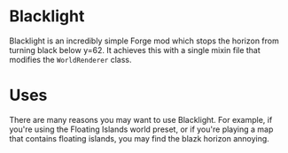 # Blacklight

Blacklight is an incredibly simple Forge mod which stops the horizon from turning black below y=62. It achieves this with a single mixin file that modifies the `WorldRenderer` class.

# Uses

There are many reasons you may want to use Blacklight. For example, if you're using the Floating Islands world preset, or if you're playing a map that contains floating islands, you may find the blazk horizon annoying.
